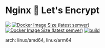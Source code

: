 # Nginx 💖 Let's Encrypt
![](https://img.shields.io/badge/-1.23.3-informational)
[![Docker Image Size (latest semver)](https://img.shields.io/docker/image-size/hyqo/nginx)](https://hub.docker.com/r/hyqo/nginx)
[![Docker Image Size (latest semver)](https://img.shields.io/docker/pulls/hyqo/nginx)](https://hub.docker.com/r/hyqo/nginx)
[![build](https://github.com/hyqo/docker-nginx-acme.sh/actions/workflows/build.yml/badge.svg?event=push)](https://github.com/hyqo/docker-nginx-acme.sh/actions/workflows/build.yml)

arch: linux/amd64, linux/arm64
